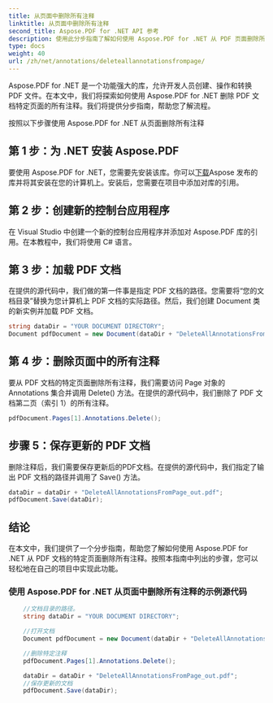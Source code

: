 ```yaml
---
title: 从页面中删除所有注释
linktitle: 从页面中删除所有注释
second_title: Aspose.PDF for .NET API 参考
description: 使用此分步指南了解如何使用 Aspose.PDF for .NET 从 PDF 页面删除所有注释。
type: docs
weight: 40
url: /zh/net/annotations/deleteallannotationsfrompage/
---
```

Aspose.PDF for .NET 是一个功能强大的库，允许开发人员创建、操作和转换 PDF 文件。在本文中，我们将探索如何使用 Aspose.PDF for .NET 删除 PDF 文档特定页面的所有注释。我们将提供分步指南，帮助您了解流程。

按照以下步骤使用 Aspose.PDF for .NET 从页面删除所有注释

## 第 1 步：为 .NET 安装 Aspose.PDF

要使用 Aspose.PDF for .NET，您需要先安装该库。你可以[下载](https://releases.aspose.com/pdf/net/)Aspose 发布的库并将其安装在您的计算机上。安装后，您需要在项目中添加对库的引用。

## 第 2 步：创建新的控制台应用程序

在 Visual Studio 中创建一个新的控制台应用程序并添加对 Aspose.PDF 库的引用。在本教程中，我们将使用 C# 语言。

## 第 3 步：加载 PDF 文档

在提供的源代码中，我们做的第一件事是指定 PDF 文档的路径。您需要将“您的文档目录”替换为您计算机上 PDF 文档的实际路径。然后，我们创建 Document 类的新实例并加载 PDF 文档。

```csharp
string dataDir = "YOUR DOCUMENT DIRECTORY";
Document pdfDocument = new Document(dataDir + "DeleteAllAnnotationsFromPage.pdf");
```

## 第 4 步：删除页面中的所有注释

要从 PDF 文档的特定页面删除所有注释，我们需要访问 Page 对象的 Annotations 集合并调用 Delete() 方法。在提供的源代码中，我们删除了 PDF 文档第二页（索引 1）的所有注释。

```csharp
pdfDocument.Pages[1].Annotations.Delete();
```

## 步骤 5：保存更新的 PDF 文档

删除注释后，我们需要保存更新后的PDF文档。在提供的源代码中，我们指定了输出 PDF 文档的路径并调用了 Save() 方法。

```csharp
dataDir = dataDir + "DeleteAllAnnotationsFromPage_out.pdf";
pdfDocument.Save(dataDir);
```

## 结论

在本文中，我们提供了一个分步指南，帮助您了解如何使用 Aspose.PDF for .NET 从 PDF 文档的特定页面删除所有注释。按照本指南中列出的步骤，您可以轻松地在自己的项目中实现此功能。

### 使用 Aspose.PDF for .NET 从页面中删除所有注释的示例源代码

```csharp
	//文档目录的路径。
	string dataDir = "YOUR DOCUMENT DIRECTORY";

	//打开文档
	Document pdfDocument = new Document(dataDir + "DeleteAllAnnotationsFromPage.pdf");

	//删除特定注释
	pdfDocument.Pages[1].Annotations.Delete();

	dataDir = dataDir + "DeleteAllAnnotationsFromPage_out.pdf";
	//保存更新的文档
	pdfDocument.Save(dataDir);
``` 
